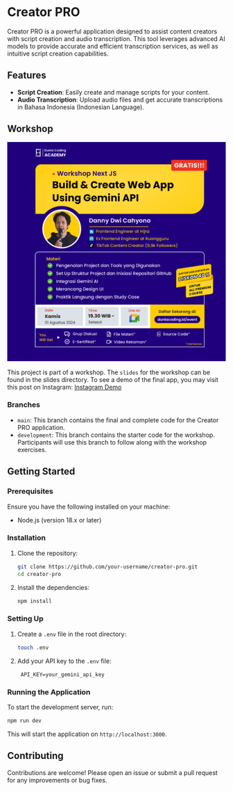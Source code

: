 # Creator PRO

Creator PRO is a powerful application designed to assist content creators with script creation and audio transcription. This tool leverages advanced AI models to provide accurate and efficient transcription services, as well as intuitive script creation capabilities.

## Features

- **Script Creation**: Easily create and manage scripts for your content.
- **Audio Transcription**: Upload audio files and get accurate transcriptions in Bahasa Indonesia (Indonesian Language).

## Workshop

![Workshop_Poster](/public//Workshop_Poster.png)

This project is part of a workshop. The `slides` for the workshop can be found in the slides directory. To see a demo of the final app, you may visit this post on Instagram: [Instagram Demo](https://www.instagram.com/p/C-HqNGESHHF/?img_index=2)

### Branches

- `main`: This branch contains the final and complete code for the Creator PRO application.
- `development`: This branch contains the starter code for the workshop. Participants will use this branch to follow along with the workshop exercises.

## Getting Started

### Prerequisites

Ensure you have the following installed on your machine:

- Node.js (version 18.x or later)

### Installation

1. Clone the repository:

   ```bash
   git clone https://github.com/your-username/creator-pro.git
   cd creator-pro
   ```

2. Install the dependencies:

   ```bash
   npm install
   ```

### Setting Up

1. Create a `.env` file in the root directory:

   ```bash
   touch .env
   ```

2. Add your API key to the `.env` file:

   ```
    API_KEY=your_gemini_api_key
   ```

### Running the Application

To start the development server, run:

```bash
npm run dev
```

This will start the application on `http://localhost:3000`.

## Contributing

Contributions are welcome! Please open an issue or submit a pull request for any improvements or bug fixes.
